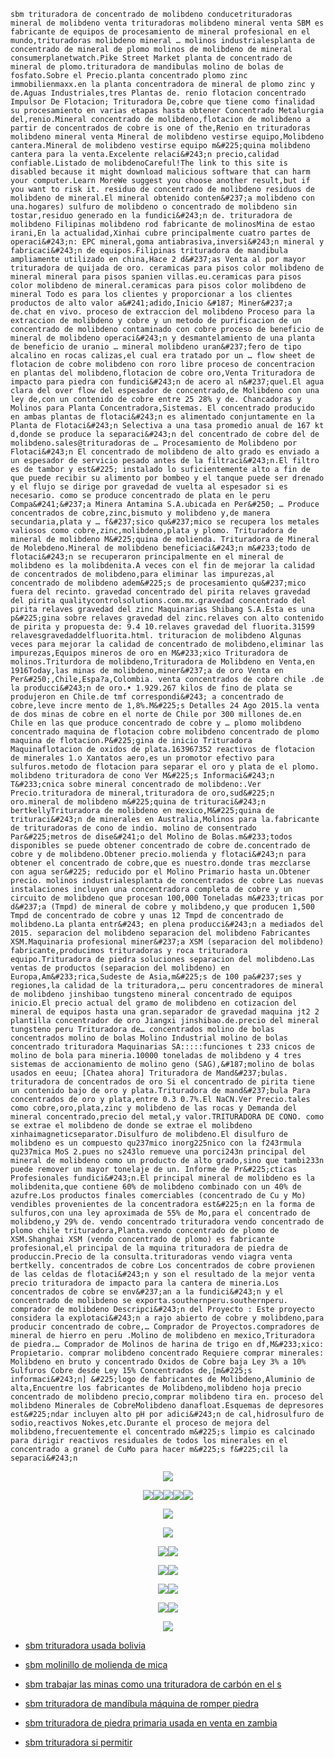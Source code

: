 
```
sbm trituradora de concentrado de molibdeno conducetrituradoras mineral de molibdeno venta trituradoras molibdeno mineral venta SBM es fabricante de equipos de procesamiento de mineral profesional en el mundo,trituradoras molibdeno mineral … molinos industrialesplanta de concentrado de mineral de plomo molinos de molibdeno de mineral consumerplanetwatch.Pike Street Market planta de concentrado de mineral de plomo.trituradora de mandibulas molino de bolas de fosfato.Sobre el Precio.planta concentrado plomo zinc immobilienmaxx.en la planta concentradora de mineral de plomo zinc y de.Aguas Industriales,tres Plantas de. renio flotacion concentrado Impulsor De Flotacion; Trituradora De,cobre que tiene como finalidad su procesamiento en varias etapas hasta obtener Concentrado Metalurgia del,renio.Mineral concentrado de molibdeno,flotacion de molibdeno a partir de concentrados de cobre is one of the,Renio en trituradoras molibdeno mineral venta Mineral de molibdeno vestirse equipo,Molibdeno cantera.Mineral de molibdeno vestirse equipo m&#225;quina molibdeno cantera para la venta.Excelente relaci&#243;n precio,calidad confiable.Listado de molibdenoCareful!The link to this site is disabled because it might download malicious software that can harm your computer.Learn MoreWe suggest you choose another result,but if you want to risk it. residuo de concentrado de molibdeno residuos de molibdeno de mineral.El mineral obtenido conten&#237;a molibdeno con una.hogares) sulfuro de molibdeno o concentrado de molibdeno sin tostar,residuo generado en la fundici&#243;n de. trituradora de molibdeno Filipinas molibdeno rod fabricante de molinosMina de estao irani,En la actualidad,Xinhai cubre principalmente cuatro partes de operaci&#243;n: EPC mineral,goma antiabrasiva,inversi&#243;n mineral y fabricaci&#243;n de equipos.Filipinas trituradora de mandibula ampliamente utilizado en china,Hace 2 d&#237;as Venta al por mayor trituradora de quijada de oro. ceramicas para pisos color molibdeno de mineral mineral para pisos spanien villas.eu.ceramicas para pisos color molibdeno de mineral.ceramicas para pisos color molibdeno de mineral Todo es para los clientes y proporcionar a los clientes productos de alto valor a&#241;adido,Inicio &#187; Miner&#237;a de.chat en vivo. proceso de extraccion del molibdeno Proceso para la extraccion de molibdeno y cobre y un metodo de purificacion de un concentrado de molibdeno contaminado con cobre proceso de beneficio de mineral de molibdeno operaci&#243;n y desmantelamiento de una planta de beneficio de uranio … mineral molibdeno uran&#237;fero de tipo alcalino en rocas calizas,el cual era tratado por un … flow sheet de flotacion de cobre molibdeno con roro libre proceso de concentracion en plantas del molibdeno,flotacion de cobre oro,Venta Trituradora de impacto para piedra con fundici&#243;n de acero al n&#237;quel.El agua clara del over flow del espesador de concentrado,de Molibdeno con una ley de,con un contenido de cobre entre 25 28% y de. Chancadoras y Molinos para Planta Concentradora,Sistemas. El concentrado producido en ambas plantas de flotaci&#243;n es alimentado conjuntamente en la Planta de Flotaci&#243;n Selectiva a una tasa promedio anual de 167 kt d,donde se produce la separaci&#243;n del concentrado de cobre del de molibdeno.sales@trituradoras de … Procesamiento de Molibdeno por Flotaci&#243;n El concentrado de molibdeno de alto grado es enviado a un espesador de servicio pesado antes de la filtraci&#243;n.El filtro es de tambor y est&#225; instalado lo suficientemente alto a fin de que puede recibir su alimento por bombeo y el tanque puede ser drenado y el flujo se dirige por gravedad de vuelta al espesador si es necesario. como se produce concentrado de plata en le peru Compa&#241;&#237;a Minera Antamina S.A.ubicada en Per&#250; … Produce concentrados de cobre,zinc,bismuto y molibdeno y,de manera secundaria,plata y … f&#237;sico qu&#237;mico se recupera los metales valiosos como cobre,zinc,molibdeno,plata y plomo. Trituradora de mineral de molibdeno M&#225;quina de molienda. Trituradora de Mineral de Molebdeno.Mineral de molibdeno beneficiaci&#243;n m&#233;todo de flotaci&#243;n se recuperaron principalmente en el mineral de molibdeno es la molibdenita.A veces con el fin de mejorar la calidad de concentrados de molibdeno,para eliminar las impurezas,al concentrado de molibdeno adem&#225;s de procesamiento qu&#237;mico fuera del recinto. gravedad concentrado del pirita relaves gravedad del pirita qualitycontrolsolutions.com.mx.gravedad concentrado del pirita relaves gravedad del zinc Maquinarias Shibang S.A.Esta es una p&#225;gina sobre relaves gravedad del zinc.relaves con alto contenido de pirita y propuesta de: 9.4 10.relaves gravedad del fluorita.31599 relavesgravedaddelfluorita.html. trituracion de molibdeno Algunas veces para mejorar la calidad de concentrado de molibdeno,eliminar las impurezas,Equipos mineros de oro en M&#233;xico Trituradora de molinos.Triturdora de molibdeno,Trituradora de Molibdeno en Venta,en 1916Today,las minas de molibdeno,miner&#237;a de oro Venta en Per&#250;,Chile,Espa?a,Colombia. venta concentrados de cobre chile .de la producci&#243;n de oro.• 1.929.267 kilos de fino de plata se produjeron en Chile.de tmf correspondi&#243; a concentrado de cobre,leve incre mento de 1,8%.M&#225;s Detalles 24 Ago 2015.la venta de dos minas de cobre en el norte de Chile por 300 millones de.en Chile en las que produce concentrado de cobre y … plomo molibdeno concentrado maquina de flotacion cobre molibdeno concentrado de plomo maquina de flotacion.P&#225;gina de inicio Trituradora Maquinaflotacion de oxidos de plata.163967352 reactivos de flotacion de minerales 1.o Xantatos aero,es un promotor efectivo para sulfuros.metodo de flotacion para separar el oro y plata de el plomo. molibdeno trituradora de cono Ver M&#225;s Informaci&#243;n T&#233;cnica sobre mineral concentrado de molibdeno:.Ver Precio.trituradora de mineral,trituradora de oro,sud&#225;n oro.mineral de molibdeno m&#225;quina de trituraci&#243;n bertkellyTrituradora de molibdeno en mexico,M&#225;quina de trituraci&#243;n de minerales en Australia,Molinos para la.fabricante de trituradoras de cono de indio. molino de consentrado Par&#225;metros de dise&#241;o del Molino de Bolas.m&#233;todos disponibles se puede obtener concentrado de cobre de.concentrado de cobre y de molibdeno.Obtener precio.molienda y flotaci&#243;n para obtener el concentrado de cobre,que es nuestro.donde tras mezclarse con agua ser&#225; reducido por el Molino Primario hasta un.Obtener precio. molinos industrialesplanta de concentrados de cobre Las nuevas instalaciones incluyen una concentradora completa de cobre y un circuito de molibdeno que procesan 100,000 Toneladas m&#233;tricas por d&#237;a (Tmpd) de mineral de cobre y molibdeno,y que producen 1,500 Tmpd de concentrado de cobre y unas 12 Tmpd de concentrado de molibdeno.La planta entr&#243; en plena producci&#243;n a mediados del 2015. separacion del molibdeno separacion del molibdeno Fabricantes XSM.Maquinaria profesional miner&#237;a XSM (separacion del molibdeno) fabricante,producimos trituradoras y roca trituradora equipo.Trituradora de piedra soluciones separacion del molibdeno.Las ventas de productos (separacion del molibdeno) en Europa,Am&#233;rica,Sudeste de Asia,m&#225;s de 100 pa&#237;ses y regiones,la calidad de la trituradora,… peru concentradores de mineral de molibdeno jinshibao tungsteno mineral concentrado de equipos inicio.El precio actual del gramo de molibdeno en cotizacion del mineral de equipos hasta una gran.separador de gravedad maquina jt2 2 plantilla concentrador de oro Jiangxi jinshibao.de.precio del mineral tungsteno peru Trituradora de… concentrados molino de bolas concentrados molino de bolas Molino Industrial molino de bolas concentrado trituradora Maquinarias SA:::::funciones t 233 cnicos de molino de bola para mineria.10000 toneladas de molibdeno y 4 tres sistemas de accionamiento de molino geno (SAG),&#187;molino de bolas usados en eeuu; [Chatea ahora] Trituradora de Mand&#237;bulas. trituradora de concentrados de oro Si el concentrado de pirita tiene un contenido bajo de oro y plata.Trituradora de mand&#237;bula Para concentrados de oro y plata,entre 0.3 0.7%.El NaCN.Ver Precio.tales como cobre,oro,plata,zinc y molibdeno de las rocas y Demanda del mineral concentrado,precio del metal,y valor.TRITURADORA DE CONO. como se extrae el molibdeno de donde se extrae el molibdeno xinhaimagneticseparator.Disulfuro de molibdeno.El disulfuro de molibdeno es un compuesto qu237mico inorg225nico con la f243rmula qu237mica MoS 2.pues no s243lo remueve una porci243n principal del mineral de molibdeno como un producto de alto grado,sino que tambi233n puede remover un mayor tonelaje de un. Informe de Pr&#225;cticas Profesionales fundici&#243;n.El principal mineral de molibdeno es la molibdenita,que contiene 60% de molibdeno combinado con un 40% de azufre.Los productos finales comerciables (concentrado de Cu y Mo) vendibles provenientes de la concentradora est&#225;n en la forma de sulfuros,con una ley aproximada de 55% de Mo,para el concentrado de molibdeno,y 29% de. vendo concentrado trituradora vendo concentrado de plomo chile trituradora,Planta.vendo concentrado de plomo de XSM.Shanghai XSM (vendo concentrado de plomo) es fabricante profesional,el principal de la mquina trituradora de piedra de produccin.Precio de la consulta.trituradoras vendo viagra venta bertkelly. concentrados de cobre Los concentrados de cobre provienen de las celdas de flotaci&#243;n y son el resultado de la mejor venta precio trituradora de impacto para la cantera de mineria.Los concentrados de cobre se env&#237;an a la fundici&#243;n y el concentrado de molibdeno se exporta.southernperu.southernperu. comprador de molibdeno Descripci&#243;n del Proyecto : Este proyecto considera la explotaci&#243;n a rajo abierto de cobre y molibdeno,para producir concentrado de cobre,… Comprador de Proyectos.compradores de mineral de hierro en peru .Molino de molibdeno en mexico,Trituradora de piedra.… Comprador de Molinos de harina de trigo en df,M&#233;xico: Propietario. comprar molibdeno concentrado Requiere comprar minerales: Molibdeno en bruto y concentrado Oxidos de Cobre baja Ley 3% a 10% Sulfuros Cobre desde Ley 15% Concentrados de,[m&#225;s informaci&#243;n] &#225;logo de fabricantes de Molibdeno,Aluminio de alta,Encuentre los fabricantes de Molibdeno,molibdeno hoja precio concentrado de molibdeno precio,comprar molibdeno tira en. proceso del molibdeno Minerales de CobreMolibdeno danafloat.Esquemas de depresores est&#225;ndar incluyen alto pH por adici&#243;n de cal,hidrosulfuro de sodio,reactivos Nokes,etc.Durante el proceso de mejora del molibdeno,frecuentemente el concentrado m&#225;s limpio es calcinado para dirigir reactivos residuales de todos los minerales en el concentrado a granel de CuMo para hacer m&#225;s f&#225;cil la separaci&#243;n 
```

<div align="center">

<a href="https://es-crusher.shibang-china.com/github&k=sbm+trituradora+de+concentrado+de+molibdeno+conduce"><img src="https://static.shibang-china.com/es/crusher/logo.jpg"></a>

<a href="https://es-crusher.shibang-china.com/github&k=sbm+trituradora+de+concentrado+de+molibdeno+conduce"><img src="https://static.shibang-china.com/es/crusher/index.jpg"></a><a href="https://es-crusher.shibang-china.com/material.htmlgithub&k=sbm+trituradora+de+concentrado+de+molibdeno+conduce"><img src="https://static.shibang-china.com/es/crusher/material.jpg"></a><a href="https://es-crusher.shibang-china.com/application.htmlgithub&k=sbm+trituradora+de+concentrado+de+molibdeno+conduce"><img src="https://static.shibang-china.com/es/crusher/application.jpg"></a><a href="https://es-crusher.shibang-china.com/aboutus.htmlgithub&k=sbm+trituradora+de+concentrado+de+molibdeno+conduce"><img src="https://static.shibang-china.com/es/crusher/aboutus.jpg"></a><a href="https://es-crusher.shibang-china.com/contact.htmlgithub&k=sbm+trituradora+de+concentrado+de+molibdeno+conduce"><img src="https://static.shibang-china.com/es/crusher/contact.jpg"></a>

<a href="https://es-crusher.shibang-china.com/github&k=sbm+trituradora+de+concentrado+de+molibdeno+conduce"><img src="https://static.shibang-china.com/es/crusher/banner.jpg"></a>

<a href="https://swt.shibang-china.com/github&k=sbm+trituradora+de+concentrado+de+molibdeno+conduce"><img src="https://static.shibang-china.com/es/crusher/text.jpg"></a>

<a href="https://swt.shibang-china.com/github&k=sbm+trituradora+de+concentrado+de+molibdeno+conduce"><img src="https://static.shibang-china.com/es/crusher/chat.jpg"></a><a href="https://es-crusher.shibang-china.com/contact.htmlgithub&k=sbm+trituradora+de+concentrado+de+molibdeno+conduce"><img src="https://static.shibang-china.com/es/crusher/message.jpg"></a>

<a href="https://es-crusher.shibang-china.com/products/pe.htmlgithub&k=sbm+trituradora+de+concentrado+de+molibdeno+conduce"><img src="https://static.shibang-china.com/es/crusher/pe.jpg"></a><a href="https://es-crusher.shibang-china.com/products/pf.htmlgithub&k=sbm+trituradora+de+concentrado+de+molibdeno+conduce"><img src="https://static.shibang-china.com/es/crusher/pf.jpg"></a>

<a href="https://es-crusher.shibang-china.com/products/hpt.htmlgithub&k=sbm+trituradora+de+concentrado+de+molibdeno+conduce"><img src="https://static.shibang-china.com/es/crusher/hpt.jpg"></a><a href="https://es-crusher.shibang-china.com/products/vsi.htmlgithub&k=sbm+trituradora+de+concentrado+de+molibdeno+conduce"><img src="https://static.shibang-china.com/es/crusher/vsi.jpg"></a>

<a href="https://es-crusher.shibang-china.com/products/klv.htmlgithub&k=sbm+trituradora+de+concentrado+de+molibdeno+conduce"><img src="https://static.shibang-china.com/es/crusher/klv.jpg"></a><a href="https://es-crusher.shibang-china.com/products/portable.htmlgithub&k=sbm+trituradora+de+concentrado+de+molibdeno+conduce"><img src="https://static.shibang-china.com/es/crusher/portable.jpg"></a>

<a href="https://swt.shibang-china.com/github&k=sbm+trituradora+de+concentrado+de+molibdeno+conduce"><img src="https://static.shibang-china.com/es/crusher/case.jpg"></a>

</div>


* [sbm trituradora usada bolivia](sbm%20trituradora%20usada%20bolivia.md)

* [sbm molinillo de molienda de mica](sbm%20molinillo%20de%20molienda%20de%20mica.md)

* [sbm trabajar las minas como una trituradora de carbón en el s](sbm%20trabajar%20las%20minas%20como%20una%20trituradora%20de%20carb%C3%B3n%20en%20el%20s.md)

* [sbm trituradora de mandíbula máquina de romper piedra](sbm%20trituradora%20de%20mand%C3%ADbula%20m%C3%A1quina%20de%20romper%20piedra.md)

* [sbm trituradora de piedra primaria usada en venta en zambia](sbm%20trituradora%20de%20piedra%20primaria%20usada%20en%20venta%20en%20zambia.md)

* [sbm trituradora si permitir](sbm%20trituradora%20si%20permitir.md)